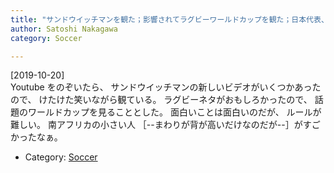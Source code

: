 ```yaml
---
title: "サンドウイッチマンを観た；影響されてラグビーワールドカップを観た；日本代表、負けちゃった"
author: Satoshi Nakagawa
category: Soccer

---
```


[2019-10-20]  
 Youtube をのぞいたら、
サンドウイッチマンの新しいビデオがいくつかあったので、
けたけた笑いながら観ている。
ラグビーネタがおもしろかったので、
話題のワールドカップを見ることとした。
面白いことは面白いのだが、
ルールが難しい。
南アフリカの小さい人
［--まわりが背が高いだけなのだが--］がすごかったなぁ。

- Category: [Soccer](/categories.html#Soccer)

